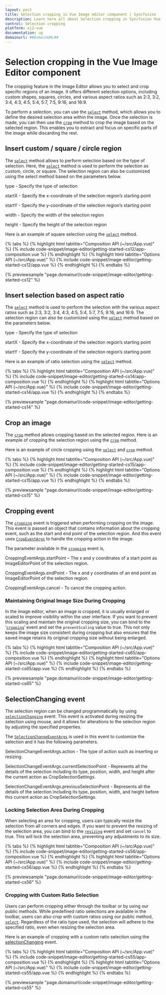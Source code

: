 ```yaml
---
layout: post
title: Selection cropping in Vue Image editor component | Syncfusion
description: Learn here all about Selection cropping in Syncfusion Vue Image editor component of Syncfusion Essential JS 2 and more.
control: Selection cropping 
platform: ej2-vue
documentation: ug
domainurl: ##DomainURL##
---
```


# Selection cropping in the Vue Image Editor component

The cropping feature in the Image Editor allows you to select and crop specific regions of an image. It offers different selection options, including custom shapes, squares, circles, and various aspect ratios such as 2:3, 3:2, 3:4, 4:3, 4:5, 5:4, 5:7, 7:5, 9:16, and 16:9.

To perform a selection, you can use the [`select`](https://ej2.syncfusion.com/vue/documentation/api/image-editor/#select) method, which allows you to define the desired selection area within the image. Once the selection is made, you can then use the [`crop`](https://ej2.syncfusion.com/vue/documentation/api/image-editor/#crop) method to crop the image based on the selected region. This enables you to extract and focus on specific parts of the image while discarding the rest.

## Insert custom / square / circle region 

The [`select`](https://ej2.syncfusion.com/vue/documentation/api/image-editor/#select) method allows to perform selection based on the type of selection. Here, the [`select`](https://ej2.syncfusion.com/vue/documentation/api/image-editor/#select) method is used to perform the selection as custom, circle, or square. The selection region can also be customized using the select method based on the parameters below. 

type - Specify the type of selection 

startX - Specify the x-coordinate of the selection region’s starting point 

startY - Specify the y-coordinate of the selection region’s starting point 

width - Specify the width of the selection region 

height - Specify the height of the selection region 

Here is an example of square selection using the [`select`](https://ej2.syncfusion.com/vue/documentation/api/image-editor/#select) method. 

{% tabs %}
{% highlight html tabtitle="Composition API (~/src/App.vue)" %}
{% include code-snippet/image-editor/getting-started-cs12/app-composition.vue %}
{% endhighlight %}
{% highlight html tabtitle="Options API (~/src/App.vue)" %}
{% include code-snippet/image-editor/getting-started-cs12/app.vue %}
{% endhighlight %}
{% endtabs %}
        
{% previewsample "page.domainurl/code-snippet/image-editor/getting-started-cs12" %}

## Insert selection based on aspect ratio 

The [`select`](https://ej2.syncfusion.com/vue/documentation/api/image-editor/#select) method is used to perform the selection with the various aspect ratios such as 2:3, 3:2, 3:4, 4:3, 4:5, 5:4, 5:7, 7:5, 9:16, and 16:9. The selection region can also be customized using the [`select`](https://ej2.syncfusion.com/vue/documentation/api/image-editor/#select) method based on the parameters below. 

type - Specify the type of selection 

startX - Specify the x-coordinate of the selection region’s starting point 

startY - Specify the y-coordinate of the selection region’s starting point 

Here is an example of ratio selection using the [`select`](https://ej2.syncfusion.com/vue/documentation/api/image-editor/#select) method.

{% tabs %}
{% highlight html tabtitle="Composition API (~/src/App.vue)" %}
{% include code-snippet/image-editor/getting-started-cs14/app-composition.vue %}
{% endhighlight %}
{% highlight html tabtitle="Options API (~/src/App.vue)" %}
{% include code-snippet/image-editor/getting-started-cs14/app.vue %}
{% endhighlight %}
{% endtabs %}
        
{% previewsample "page.domainurl/code-snippet/image-editor/getting-started-cs14" %}

## Crop an image

The [`crop`](https://ej2.syncfusion.com/vue/documentation/api/image-editor/#crop) method allows cropping based on the selected region. Here is an example of cropping the selection region using the [`crop`](https://ej2.syncfusion.com/vue/documentation/api/image-editor/#crop) method. 

Here is an example of circle cropping using the [`select`](https://ej2.syncfusion.com/vue/documentation/api/image-editor/#select) and [`crop`](https://ej2.syncfusion.com/vue/documentation/api/image-editor/#crop) method.

{% tabs %}
{% highlight html tabtitle="Composition API (~/src/App.vue)" %}
{% include code-snippet/image-editor/getting-started-cs15/app-composition.vue %}
{% endhighlight %}
{% highlight html tabtitle="Options API (~/src/App.vue)" %}
{% include code-snippet/image-editor/getting-started-cs15/app.vue %}
{% endhighlight %}
{% endtabs %}
        
{% previewsample "page.domainurl/code-snippet/image-editor/getting-started-cs15" %}

## Cropping event 

The [`cropping`](https://ej2.syncfusion.com/vue/documentation/api/image-editor/#cropping) event is triggered when performing cropping on the image. This event is passed an object that contains information about the cropping event, such as the start and end point of the selection region. And this event uses [`CropEventArgs`](https://helpej2.syncfusion.com/vue/documentation/api/image-editor/cropEventArgs/) to handle the cropping action in the image.

The parameter available in the [`cropping`](https://ej2.syncfusion.com/vue/documentation/api/image-editor/#cropping) event is, 

CroppingEventArgs.startPoint – The x and y coordinates of a start point as ImageEditorPoint of the selection region. 

CroppingEventArgs.endPoint - The x and y coordinates of an end point as ImageEditorPoint of the selection region. 

CroppingEventArgs.cancel - To cancel the cropping action.

### Maintaining Original Image Size During Cropping 

In the image editor, when an image is cropped, it is usually enlarged or scaled to improve visibility within the user interface. If you want to prevent this scaling and maintain the original cropping size, you can bind to the ‘[`cropping`](https://ej2.syncfusion.com/javascript/documentation/api/image-editor/#cropping)’ event and set the `preventScaling` value to true. This not only keeps the image size consistent during cropping but also ensures that the saved image retains its original cropping size without being enlarged.

{% tabs %}
{% highlight html tabtitle="Composition API (~/src/App.vue)" %}
{% include code-snippet/image-editor/getting-started-cs65/app-composition.vue %}
{% endhighlight %}
{% highlight html tabtitle="Options API (~/src/App.vue)" %}
{% include code-snippet/image-editor/getting-started-cs65/app.vue %}
{% endhighlight %}
{% endtabs %}
        
{% previewsample "page.domainurl/code-snippet/image-editor/getting-started-cs65" %}

## SelectionChanging event

The selection region can be changed programmatically by using [`selectionChanging`](https://ej2.syncfusion.com/vue/documentation/api/image-editor/#selectionchanging) event. This event is activated during resizing the selection using mouse, and it allows for alterations to the selection region by adjusting the specified properties. 

The [`SelectionChangeEventArgs`](https://ej2.syncfusion.com/vue/documentation/api/image-editor/selectionChangeEventArgs/#selectionchangeeventargs) is used in this event to customize the selection and it has the following parameters.

SelectionChangeEventArgs.action - The type of action such as inserting or resizing.

SelectionChangeEventArgs.currentSelectionPoint - Represents all the details of the selection including its type, position, width, and height after the current action as CropSelectionSettings. 

SelectionChangeEventArgs.previousSelectionPoint - Represents all the details of the selection including its type, position, width, and height before this current action as CropSelectionSettings.

### Locking Selection Area During Cropping 

When selecting an area for cropping, users can typically resize the selection from all corners and edges. If you want to prevent the resizing of the selection area, you can bind to the [`resizing`](https://ej2.syncfusion.com/javascript/documentation/api/image-editor/#resizing) event and set `cancel` to true. This will lock the selection area, preventing any adjustments to its size.

{% tabs %}
{% highlight html tabtitle="Composition API (~/src/App.vue)" %}
{% include code-snippet/image-editor/getting-started-cs56/app-composition.vue %}
{% endhighlight %}
{% highlight html tabtitle="Options API (~/src/App.vue)" %}
{% include code-snippet/image-editor/getting-started-cs56/app.vue %}
{% endhighlight %}
{% endtabs %}
        
{% previewsample "page.domainurl/code-snippet/image-editor/getting-started-cs56" %}

### Cropping with Custom Ratio Selection 

Users can perform cropping either through the toolbar or by using our public methods. While predefined ratio selections are available in the toolbar, users can also crop with custom ratios using our public method, [`select`](https://ej2.syncfusion.com/javascript/documentation/api/image-editor/#select). Regardless of the ratio type used, the selection will adhere to the specified ratio, even when resizing the selection area.

Here is an example of cropping with a custom ratio selection using the [selectionChanging](https://ej2.syncfusion.com/vue/documentation/api/image-editor/#selectionchanging) event.

{% tabs %}
{% highlight html tabtitle="Composition API (~/src/App.vue)" %}
{% include code-snippet/image-editor/getting-started-cs55/app-composition.vue %}
{% endhighlight %}
{% highlight html tabtitle="Options API (~/src/App.vue)" %}
{% include code-snippet/image-editor/getting-started-cs55/app.vue %}
{% endhighlight %}
{% endtabs %}
        
{% previewsample "page.domainurl/code-snippet/image-editor/getting-started-cs55" %}
